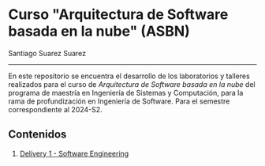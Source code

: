 # Curso "Arquitectura de Software basada en la nube" (ASBN)
Santiago Suarez Suarez

---

En este repositorio se encuentra el desarrollo de los laboratorios y talleres realizados para el curso de *Arquitectura de Software basada en la nube* del programa de maestría en Ingeniería de Sistemas y Computación, para la rama de profundización en Ingeniería de Software. Para el semestre correspondiente al 2024-S2.

## Contenidos
1. [Delivery 1 - Software Engineering](https://github.com/ssbeater/unal-arquitectura-software-basada-nube/tree/main/Delivery-1)
